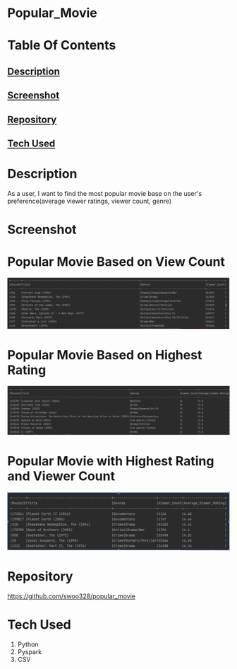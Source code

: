 # Popular_Movie

# Table Of Contents

## [Description](#description)

## [Screenshot](#screenshot)

## [Repository](#repository)

## [Tech Used](#tech)

# Description <a name = "description"></a>
As a user, I want to find the most popular movie base on the user's preference(average viewer ratings, viewer count, genre)
# Screenshot <a name = "screenshot"></a>
# Popular Movie Based on View Count 
![](movie2.PNG)

# Popular Movie Based on Highest Rating
![](movie3.PNG)

# Popular Movie with Highest Rating and Viewer Count
![](movie1.png)


# Repository <a name = "repository"></a>
https://github.com/swoo328/popular_movie

# Tech Used <a name = "tech"></a>
1. Python
2. Pyspark
3. CSV

